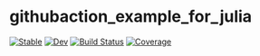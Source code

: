 # githubaction_example_for_julia

[![Stable](https://img.shields.io/badge/docs-stable-blue.svg)](https://wakakusa.github.io/githubaction_example_for_julia.jl/stable/)
[![Dev](https://img.shields.io/badge/docs-dev-blue.svg)](https://wakakusa.github.io/githubaction_example_for_julia.jl/dev/)
[![Build Status](https://github.com/wakakusa/githubaction_example_for_julia.jl/actions/workflows/CI.yml/badge.svg?branch=main)](https://github.com/wakakusa/githubaction_example_for_julia.jl/actions/workflows/CI.yml?query=branch%3Amain)
[![Coverage](https://codecov.io/gh/wakakusa/githubaction_example_for_julia.jl/branch/main/graph/badge.svg)](https://codecov.io/gh/wakakusa/githubaction_example_for_julia.jl)
